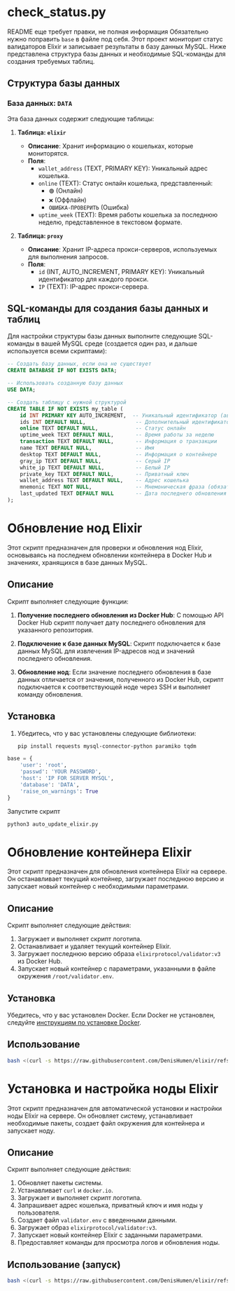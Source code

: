 # check_status.py
README еще требует правки, не полная информация 
Обязательно нужно поправить `base` в файле под себя.
Этот проект мониторит статус валидаторов Elixir и записывает результаты в базу данных MySQL. Ниже представлена структура базы данных и необходимые SQL-команды для создания требуемых таблиц.

## Структура базы данных

### База данных: `DATA`

Эта база данных содержит следующие таблицы:

1. **Таблица: `elixir`**
   - **Описание**: Хранит информацию о кошельках, которые мониторятся.
   - **Поля**:
     - `wallet_address` (TEXT, PRIMARY KEY): Уникальный адрес кошелька.
     - `online` (TEXT): Статус онлайн кошелька, представленный:
       - `🟢` (Онлайн)
       - `❌` (Оффлайн)
       - `ОШИБКА-ПРОВЕРИТЬ` (Ошибка)
     - `uptime_week` (TEXT): Время работы кошелька за последнюю неделю, представленное в текстовом формате.

2. **Таблица: `proxy`**
   - **Описание**: Хранит IP-адреса прокси-серверов, используемых для выполнения запросов.
   - **Поля**:
     - `id` (INT, AUTO_INCREMENT, PRIMARY KEY): Уникальный идентификатор для каждого прокси.
     - `IP` (TEXT): IP-адрес прокси-сервера.

## SQL-команды для создания базы данных и таблиц

Для настройки структуры базы данных выполните следующие SQL-команды в вашей MySQL среде (создается один раз, и дальше используется всеми скриптами):

```sql
-- Создать базу данных, если она не существует
CREATE DATABASE IF NOT EXISTS DATA;

-- Использовать созданную базу данных
USE DATA;

-- Создать таблицу с нужной структурой
CREATE TABLE IF NOT EXISTS my_table (
    id INT PRIMARY KEY AUTO_INCREMENT,  -- Уникальный идентификатор (автоинкремент)
    ids INT DEFAULT NULL,                -- Дополнительный идентификатор 
    online TEXT DEFAULT NULL,            -- Статус онлайн
    uptime_week TEXT DEFAULT NULL,       -- Время работы за неделю
    transaction TEXT DEFAULT NULL,       -- Информация о транзакции
    name TEXT DEFAULT NULL,              -- Имя
    desktop TEXT DEFAULT NULL,           -- Информация о контейнере
    gray_ip TEXT DEFAULT NULL,           -- Серый IP
    white_ip TEXT DEFAULT NULL,          -- Белый IP
    private_key TEXT DEFAULT NULL,       -- Приватный ключ
    wallet_address TEXT DEFAULT NULL,    -- Адрес кошелька
    mnemonic TEXT NOT NULL,              -- Мнемоническая фраза (обязательное поле)
    last_updated TEXT DEFAULT NULL       -- Дата последнего обновления
);
```

# Обновление нод Elixir

Этот скрипт предназначен для проверки и обновления нод Elixir, основываясь на последнем обновлении контейнера в Docker Hub и значениях, хранящихся в базе данных MySQL.

## Описание

Скрипт выполняет следующие функции:

1. **Получение последнего обновления из Docker Hub**: С помощью API Docker Hub скрипт получает дату последнего обновления для указанного репозитория.

2. **Подключение к базе данных MySQL**: Скрипт подключается к базе данных MySQL для извлечения IP-адресов нод и значений последнего обновления.

3. **Обновление нод**: Если значение последнего обновления в базе данных отличается от значения, полученного из Docker Hub, скрипт подключается к соответствующей ноде через SSH и выполняет команду обновления.

## Установка

1. Убедитесь, что у вас установлены следующие библиотеки:

   ```bash
   pip install requests mysql-connector-python paramiko tqdm
   ```
```python
base = {
    'user': 'root',
    'passwd': 'YOUR PASSWORD',
    'host': 'IP FOR SERVER MYSQL',
    'database': 'DATA',
    'raise_on_warnings': True
}
```
Запустите скрипт
```python
python3 auto_update_elixir.py
```

# Обновление контейнера Elixir

Этот скрипт предназначен для обновления контейнера Elixir на сервере. Он останавливает текущий контейнер, загружает последнюю версию и запускает новый контейнер с необходимыми параметрами.

## Описание

Скрипт выполняет следующие действия:

1. Загружает и выполняет скрипт логотипа.
2. Останавливает и удаляет текущий контейнер Elixir.
3. Загружает последнюю версию образа `elixirprotocol/validator:v3` из Docker Hub.
4. Запускает новый контейнер с параметрами, указанными в файле окружения `/root/validator.env`.

## Установка

Убедитесь, что у вас установлен Docker. Если Docker не установлен, следуйте [инструкциям по установке Docker](https://docs.docker.com/get-docker/).

## Использование
```bash
bash <(curl -s https://raw.githubusercontent.com/DenisHumen/elixir/refs/heads/main/elixir_update.sh)
```

# Установка и настройка ноды Elixir

Этот скрипт предназначен для автоматической установки и настройки ноды Elixir на сервере. Он обновляет систему, устанавливает необходимые пакеты, создает файл окружения для контейнера и запускает ноду.

## Описание

Скрипт выполняет следующие действия:

1. Обновляет пакеты системы.
2. Устанавливает `curl` и `docker.io`.
3. Загружает и выполняет скрипт логотипа.
4. Запрашивает адрес кошелька, приватный ключ и имя ноды у пользователя.
5. Создает файл `validator.env` с введенными данными.
6. Загружает образ `elixirprotocol/validator:v3`.
7. Запускает новый контейнер Elixir с заданными параметрами.
8. Предоставляет команды для просмотра логов и обновления ноды.

## Использование (запуск)
```bash
bash <(curl -s https://raw.githubusercontent.com/DenisHumen/elixir/refs/heads/main/install_elixir_validator.sh)
```
